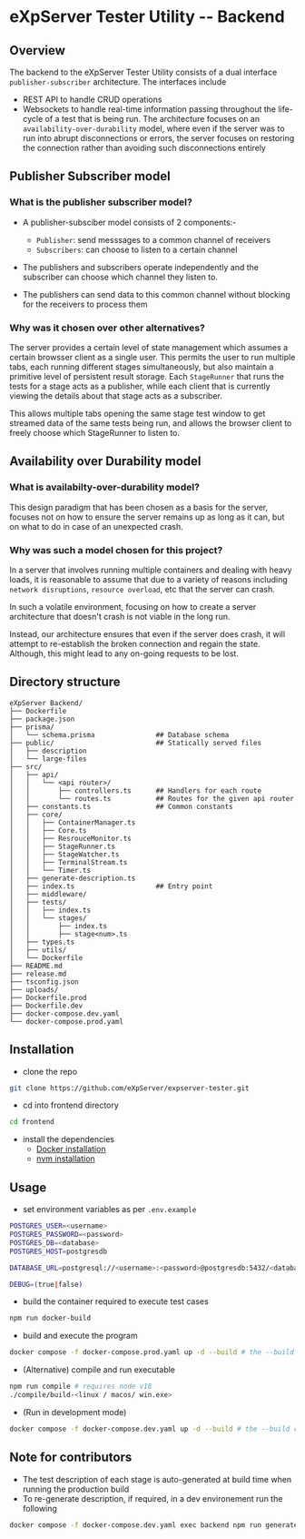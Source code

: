 # eXpServer Tester Utility -- Backend

## Overview
The backend to the eXpServer Tester Utility consists of a dual interface `publisher-subscriber` architecture.
The interfaces include
- REST API to handle CRUD operations
- Websockets to handle real-time information passing throughout the life-cycle of a test that is being run.
The architecture focuses on an `availability-over-durability` model, where even if the server was to run into abrupt disconnections or errors, the server focuses on restoring the connection rather than avoiding such disconnections entirely

## Publisher Subscriber model

### What is the publisher subscriber model?
- A publisher-subsciber model consists of 2 components:-
    - `Publisher`: send messsages to a common channel of receivers
    - `Subscribers`: can choose to listen to a certain channel

- The publishers and subscribers operate independently and the subscriber can choose which channel they listen to.
- The publishers can send data to this common channel without blocking for the receivers to process them 

### Why was it chosen over other alternatives?
The server provides a certain level of state management which assumes a certain browsser client as a single user. This permits the user to run multiple tabs, each running different stages simultaneously, but also maintain a primitive level of persistent result storage. Each `StageRunner` that runs the tests for a stage acts as a publisher, while each client that is currently viewing the details about that stage acts as a subscriber. 

This allows multiple tabs opening the same stage test window to get streamed data of the same tests being run, and allows the browser client to freely choose which StageRunner to listen to.


## Availability over Durability model

### What is availabilty-over-durability model?
This design paradigm that has been chosen as a basis for the server, focuses not on how to ensure the server remains up as long as it can, but on what to do in case of an unexpected crash.

### Why was such a model chosen for this project?
In a server that involves running multiple containers and dealing with heavy loads, it is reasonable to assume that due to a variety of reasons including `network disruptions`, `resource overload`, etc that the server can crash. 

In such a volatile environment, focusing on how to create a server architecture that doesn't crash is not viable in the long run.

Instead, our architecture ensures that even if the server does crash, it will attempt to re-establish the broken connection and regain the state. Although, this might lead to any on-going requests to be lost.


## Directory structure
```plaintext
eXpServer Backend/
├── Dockerfile
├── package.json
├── prisma/
│   └── schema.prisma               ## Database schema
├── public/                         ## Statically served files
│   ├── description
│   └── large-files
├── src/
│   ├── api/
│   │   └── <api router>/
│   │       ├── controllers.ts      ## Handlers for each route      
│   │       └── routes.ts           ## Routes for the given api router
│   ├── constants.ts                ## Common constants
│   ├── core/
│   │   ├── ContainerManager.ts
│   │   ├── Core.ts
│   │   ├── ResrouceMonitor.ts
│   │   ├── StageRunner.ts
│   │   ├── StageWatcher.ts
│   │   ├── TerminalStream.ts
│   │   └── Timer.ts
│   ├── generate-description.ts
│   ├── index.ts                    ## Entry point
│   ├── middleware/
│   ├── tests/
│   │   ├── index.ts
│   │   └── stages/
│   │       ├── index.ts
│   │       ├── stage<num>.ts
│   ├── types.ts
│   ├── utils/
│   └── Dockerfile
├── README.md
├── release.md
├── tsconfig.json
├── uploads/
├── Dockerfile.prod
├── Dockerfile.dev
├── docker-compose.dev.yaml
└── docker-compose.prod.yaml
```


## Installation
- clone the repo 
```bash
git clone https://github.com/eXpServer/expserver-tester.git
```

- cd into frontend directory
```bash
cd frontend
```

- install the dependencies
    - [Docker installation](https://docs.docker.com/engine/install/)
    - [nvm installation](https://github.com/nvm-sh/nvm)

## Usage
- set environment variables as per `.env.example`
```bash
POSTGRES_USER=<username>
POSTGRES_PASSWORD=<password>
POSTGRES_DB=<database>
POSTGRES_HOST=postgresdb

DATABASE_URL=postgresql://<username>:<password>@postgresdb:5432/<database>

DEBUG=(true|false)
```

- build the container required to execute test cases
```bash
npm run docker-build
```

- build and execute the program
```bash
docker compose -f docker-compose.prod.yaml up -d --build # the --build can be omitted in subsequent runs
```

- (Alternative) compile and run executable
```bash
npm run compile # requires node v18
./compile/build-<linux / macos/ win.exe>
```

- (Run in development mode)
```bash
docker compose -f docker-compose.dev.yaml up -d --build # the --build can be omitted in subsequent runs
```

## Note for contributors
- The test description of each stage is auto-generated at build time when running the production build
- To re-generate description, if required, in a dev environement run the following
```bash
docker compose -f docker-compose.dev.yaml exec backend npm run generate-desc
```
